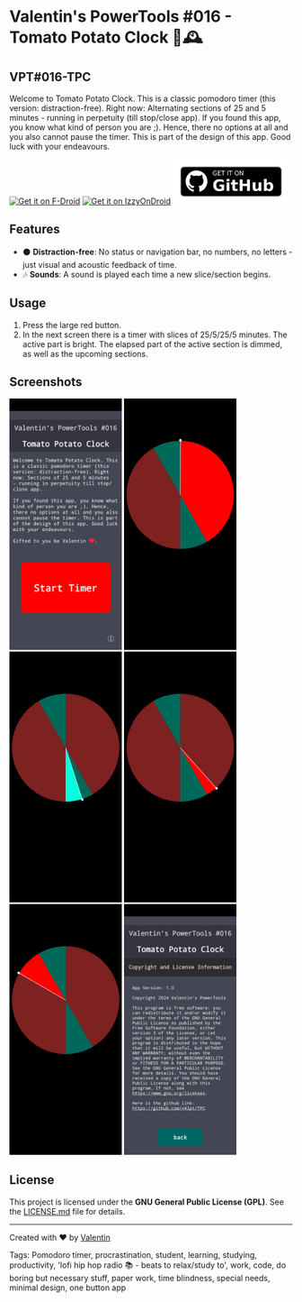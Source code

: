 # Valentin's PowerTools #016 - Tomato Potato Clock 🍅🕰️
## VPT#016-TPC
Welcome to Tomato Potato Clock. This is a classic pomodoro timer (this version: distraction-free). Right now: Alternating sections of 25 and 5 minutes - running in perpetuity (till stop/close app). 
If you found this app, you know what kind of person you are ;). Hence, there no options at all and you also cannot pause the timer. This is part of the design of this app. Good luck with your endeavours.
 
[<img src="https://fdroid.gitlab.io/artwork/badge/get-it-on.png" alt="Get it on F-Droid" height="80">](https://f-droid.org/packages/v4lpt.vpt.c016.tpc/)
[<img src="https://gitlab.com/IzzyOnDroid/repo/-/raw/master/assets/IzzyOnDroid.png" alt="Get it on IzzyOnDroid" height="80">](https://apt.izzysoft.de/fdroid/index/apk/v4lpt.vpt.c016.tpc)
[<img src="https://raw.githubusercontent.com/v4lpt/GDP/master/Badge/github.png" alt="Get it on GitHub" height="80">](https://github.com/v4lpt/TPC/releases/latest)

## Features
- ⚫ **Distraction-free**: No status or navigation bar, no numbers, no letters - just visual and acoustic feedback of time. 
- 🎶 **Sounds**: A sound is played each time a new slice/section begins.

## Usage
1. Press the large red button.
2. In the next screen there is a timer with slices of 25/5/25/5 minutes. The active part is bright. The elapsed part of the active section is dimmed, as well as the upcoming sections.

## Screenshots
[<img width=200 alt="Screenshot 1"
src="fastlane/metadata/android/en-US/images/phoneScreenshots/1.png?raw=true">](fastlane/metadata/android/en-US/images/phoneScreenshots/1.png?raw=true)
[<img width=200 alt="Screenshot 2"
src="fastlane/metadata/android/en-US/images/phoneScreenshots/2.png?raw=true">](fastlane/metadata/android/en-US/images/phoneScreenshots/2.png?raw=true)
[<img width=200 alt="Screenshot 3"
src="fastlane/metadata/android/en-US/images/phoneScreenshots/3.png?raw=true">](fastlane/metadata/android/en-US/images/phoneScreenshots/3.png?raw=true)
[<img width=200 alt="Screenshot 4"
src="fastlane/metadata/android/en-US/images/phoneScreenshots/4.png?raw=true">](fastlane/metadata/android/en-US/images/phoneScreenshots/4.png?raw=true)
[<img width=200 alt="Screenshot 5"
src="fastlane/metadata/android/en-US/images/phoneScreenshots/5.png?raw=true">](fastlane/metadata/android/en-US/images/phoneScreenshots/5.png?raw=true)
[<img width=200 alt="Screenshot 6"
src="fastlane/metadata/android/en-US/images/phoneScreenshots/6.png?raw=true">](fastlane/metadata/android/en-US/images/phoneScreenshots/6.png?raw=true)

## License

This project is licensed under the **GNU General Public License (GPL)**. See the [LICENSE.md](LICENSE.md) file for details.

---

Created with :heart: by [Valentin](https://github.com/v4lpt)

Tags: Pomodoro timer, procrastination, student, learning, studying, productivity, 'lofi hip hop radio 📚 - beats to relax/study to', work, code, do boring but necessary stuff, paper work, time blindness, special needs, minimal design, one button app
